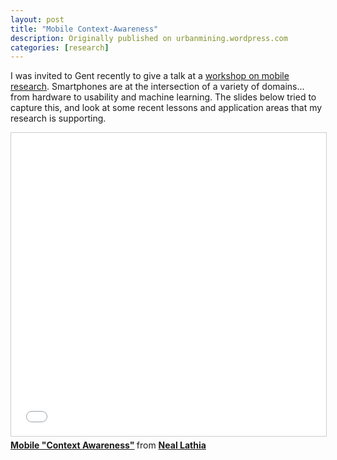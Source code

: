 ```yaml
---
layout: post
title: "Mobile Context-Awareness"
description: Originally published on urbanmining.wordpress.com
categories: [research]
---
```


I was invited to Gent recently to give a talk at a <a href="https://www.msec.be/mobcom/ws2013/" target="_blank">workshop on mobile research</a>. Smartphones are at the intersection of a variety of domains... from hardware to usability and machine learning. The slides below tried to capture this, and look at some recent lessons and application areas that my research is supporting.

<iframe src="//www.slideshare.net/slideshow/embed_code/key/lrewg5vj4qrkZm" width="595" height="485" frameborder="0" marginwidth="0" marginheight="0" scrolling="no" style="border:1px solid #CCC; border-width:1px; margin-bottom:5px; max-width: 100%;" allowfullscreen> </iframe> <div style="margin-bottom:5px"> <strong> <a href="//www.slideshare.net/neal.lathia/mobile-context-awareness" title="Mobile &quot;Context Awareness&quot;" target="_blank">Mobile &quot;Context Awareness&quot;</a> </strong> from <strong><a href="https://www.slideshare.net/neal.lathia" target="_blank">Neal Lathia</a></strong> </div>